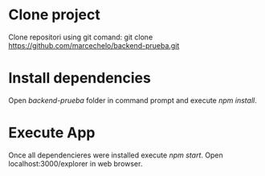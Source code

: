 # Clone project

Clone repositori using git comand: git clone https://github.com/marcechelo/backend-prueba.git

# Install dependencies

Open *backend-prueba* folder in command prompt and execute *npm install*.

# Execute App

Once all dependencieres were installed execute *npm start*.
Open localhost:3000/explorer in web browser.


